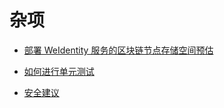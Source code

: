 # 杂项

* [部署 WeIdentity 服务的区块链节点存储空间预估](./capacity-estimation.md)

* [如何进行单元测试](https://weidentity.readthedocs.io/projects/javasdk/zh_CN/latest/docs/how-to-run-unit-test.html)

* [安全建议](./security-suggestion.md)
